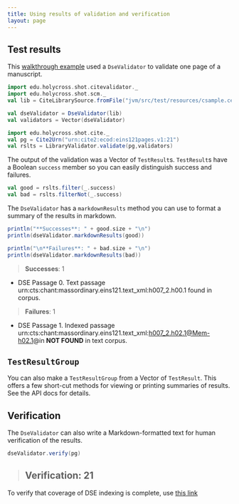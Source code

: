 ```yaml
---
title: Using results of validation and verification
layout: page
---
```



## Test results

This [walkthrough example](../dse/) used a `DseValidator` to validate one page of a manuscript.


```scala
import edu.holycross.shot.citevalidator._
import edu.holycross.shot.scm._
val lib = CiteLibrarySource.fromFile("jvm/src/test/resources/csample.cex")

val dseValidator = DseValidator(lib)
val validators = Vector(dseValidator)

import edu.holycross.shot.cite._
val pg = Cite2Urn("urn:cite2:ecod:eins121pages.v1:21")
val rslts = LibraryValidator.validate(pg,validators)
```

The output of the validation was a Vector of `TestResult`s.  `TestResult`s have a Boolean `success` member so you can easily distinguish success and failures.



```scala
val good = rslts.filter(_.success)
val bad = rslts.filterNot(_.success)
```

The `DseValidator` has a `markdownResults` method you can use to format a summary of the results in markdown.

```scala
println("**Successes**: " + good.size + "\n")
println(dseValidator.markdownResults(good))

println("\n**Failures**: " + bad.size + "\n")
println(dseValidator.markdownResults(bad))
```
>**Successes**: 1

- DSE Passage 0. Text passage urn:cts:chant:massordinary.eins121.text_xml:h007_2.h00.1 found in corpus. 

>**Failures**: 1

- DSE Passage 1. Indexed passage urn:cts:chant:massordinary.eins121.text_xml:h007_2.h02.1@Mem-h02.1@in **NOT FOUND** in text corpus.

## `TestResultGroup`

You can also make a `TestResultGroup` from a Vector of `TestResult`.  This offers a few short-cut methods for viewing or printing summaries of results.  See the API docs for details.


## Verification

The `DseValidator` can also write a Markdown-formatted text for human verification of the results.

```scala
dseValidator.verify(pg)
```
>## Verification: 21

To verify that coverage of DSE indexing is complete, use [this link](http://www.homermultitext.org/ict2?urn=urn:cite2:citeecod:einsiedeln121imgs.v1:sbe_0121_21@0.4224,0.6753,0.2902,0.06050&urn=urn:cite2:citeecod:einsiedeln121imgs.v1:sbe_0121_21@0.05747,0.6569,0.6769,0.2052) 


